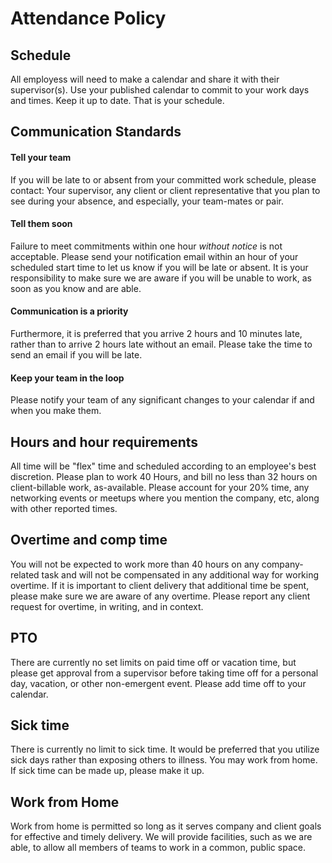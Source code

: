 # Attendance Policy

## Schedule
All employess will need to make a calendar and share it with their supervisor(s).  Use your published calendar to commit to your work days and times.  Keep it up to date.  That is your schedule.

## Communication Standards

#### Tell your team
If you will be late to or absent from your committed work schedule, please contact: Your supervisor, any client or client representative that you plan to see during your absence, and especially, your team-mates or pair.

#### Tell them soon
Failure to meet commitments within one hour *without notice* is not acceptable.  Please send your notification email within an hour of your scheduled start time to let us know if you will be late or absent.
It is your responsibility to make sure we are aware if you will be unable to work, as soon as you know and are able.

#### Communication is a priority
Furthermore, it is preferred that you arrive 2 hours and 10 minutes late, rather than to arrive 2 hours late without an email.  Please take the time to send an email if you will be late.

#### Keep your team in the loop
Please notify your team of any significant changes to your calendar if and when you make them.

## Hours and hour requirements
All time will be "flex" time and scheduled according to an employee's best discretion.
Please plan to work 40 Hours, and bill no less than 32 hours on client-billable work, as-available.
Please account for your 20% time, any networking events or meetups where you mention the company, etc, along with other reported times.

## Overtime and comp time
You will not be expected to work more than 40 hours on any company-related task and will not be compensated in any additional way for working overtime.  If it is important to client delivery that additional time be spent, please make sure we are aware of any overtime.  Please report any client request for overtime, in writing, and in context.

## PTO
There are currently no set limits on paid time off or vacation time, but please get approval from a supervisor before taking time off for a personal day, vacation, or other non-emergent event.
Please add time off to your calendar.

## Sick time
There is currently no limit to sick time. It would be preferred that you utilize sick days rather than exposing others to illness.
You may work from home. If sick time can be made up, please make it up.

## Work from Home
Work from home is permitted so long as it serves company and client goals for effective and timely delivery.
We will provide facilities, such as we are able, to allow all members of teams to work in a common, public space.
